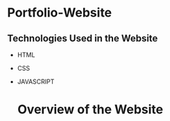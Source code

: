 # Portfolio-Website

## Technologies Used in the Website
- HTML
- CSS
- JAVASCRIPT


  # Overview of the Website

  
